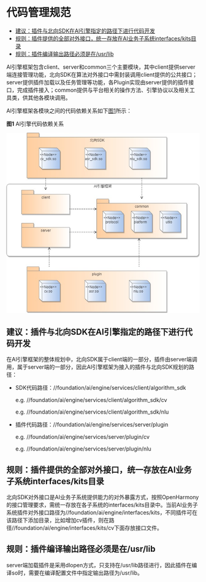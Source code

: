 # 代码管理规范<a name="ZH-CN_TOPIC_0000001096216399"></a>

-   [建议：插件与北向SDK在AI引擎指定的路径下进行代码开发](#section17176374131)
-   [规则：插件提供的全部对外接口，统一存放在AI业务子系统interfaces/kits目录](#section2551029111312)
-   [规则：插件编译输出路径必须是在/usr/lib](#section97021558121310)

AI引擎框架包含client、server和common三个主要模块，其中client提供server端连接管理功能，北向SDK在算法对外接口中需封装调用client提供的公共接口；server提供插件加载以及任务管理等功能，各Plugin实现由server提供的插件接口，完成插件接入；common提供与平台相关的操作方法、引擎协议以及相关工具类，供其他各模块调用。

AI引擎框架各模块之间的代码依赖关系如下[图1](#fig171811112818)所示：

**图1** AI引擎代码依赖关系<a name="fig171811112818"></a>  


![](figure/插件依赖-(2).jpg)

## 建议：插件与北向SDK在AI引擎指定的路径下进行代码开发<a name="section17176374131"></a>

在AI引擎框架的整体规划中，北向SDK属于client端的一部分，插件由server端调用，属于server端的一部分，因此AI引擎框架为接入的插件与北向SDK规划的路径：

-   SDK代码路径：//foundation/ai/engine/services/client/algorithm\_sdk

    e.g. //foundation/ai/engine/services/client/algorithm\_sdk/cv

    e.g. //foundation/ai/engine/services/client/algorithm\_sdk/nlu

-   插件代码路径：//foundation/ai/engine/services/server/plugin

    e.g. //foundation/ai/engine/services/server/plugin/cv

    e.g. //foundation/ai/engine/services/server/plugin/nlu


## 规则：插件提供的全部对外接口，统一存放在AI业务子系统interfaces/kits目录<a name="section2551029111312"></a>

北向SDK对外接口是AI业务子系统提供能力的对外暴露方式，按照OpenHarmony的接口管理要求，需统一存放在各子系统的interfaces/kits目录中。当前AI业务子系统插件对外接口路径为//foundation/ai/engine/interfaces/kits，不同插件可在该路径下添加目录，比如增加cv插件，则在路径//foundation/ai/engine/interfaces/kits/cv下面存放接口文件。

## 规则：插件编译输出路径必须是在/usr/lib<a name="section97021558121310"></a>

server端加载插件是采用dlopen方式，只支持在/usr/lib路径进行，因此插件在编译so时，需要在编译配置文件中指定输出路径为/usr/lib。

